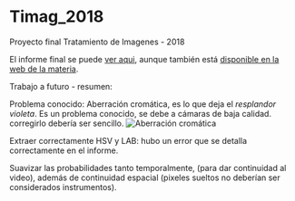 # Timag_2018
Proyecto final Tratamiento de Imagenes - 2018


El informe final se puede [ver aqui](http://htmlpreview.github.io/?https://github.com/rola93/Timag_2018/blob/master/informes_entregados/informe_final.html), aunque también está [disponible en la web de la materia](https://iie.fing.edu.uy/investigacion/grupos/gti/timag/trabajos/2018/videos_operaciones/Informeconsolidado.html).

Trabajo a futuro - resumen:

Problema conocido: Aberración cromática, es lo que deja el _resplandor violeta_. Es un problema conocido, se debe a cámaras 
de baja calidad. corregirlo debería ser sencillo.
![Aberración cromática](file:///home/rodrigo/Documentos/Timag/proyecto/informes_entregados/Informeconsolidado_files/image41.png)

Extraer correctamente HSV y LAB: hubo un error que se detalla correctamente en el informe.

Suavizar las probabilidades tanto temporalmente, (para dar continuidad al video), además de continuidad espacial (pixeles sueltos no deberían ser considerados instrumentos).

